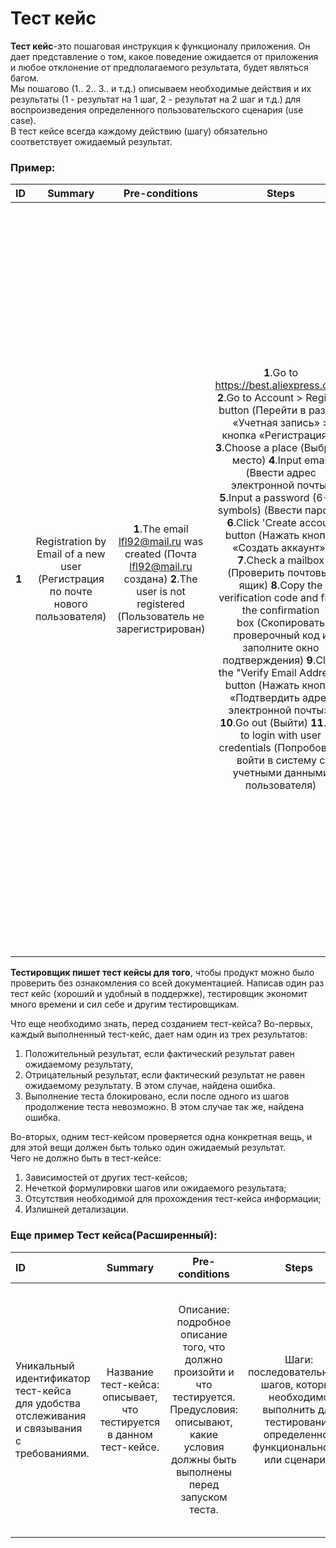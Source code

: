 # Тест кейс  
**Тест кейс**-это  пошаговая инструкция к функционалу приложения.  Он дает представление о том, какое поведение ожидается от приложения и любое отклонение от предполагаемого результата, будет являться багом.     
Мы пошагово (1.. 2.. 3.. и т.д.) описываем необходимые действия и их результаты (1 - результат на 1 шаг, 2 - результат на 2 шаг и т.д.)  для воспроизведения определенного пользовательского сценария (use case).   
В тест кейсе всегда каждому действию (шагу) обязательно соответствует ожидаемый результат.    
### Пример:   

ID | Summary | Pre-conditions | Steps | Expected results
:--|:-------:|:--------------:|:-----:|-----------------:
**1** | Registration by Email of a new user (Регистрация по почте нового пользователя) | **1**.The email lfl92@mail.ru was created (Почта lfl92@mail.ru создана)    **2**.The user is not registered (Пользователь не зарегистрирован) | **1**.Go to https://best.aliexpress.com/   **2**.Go to Account > Register button (Перейти в раздел «Учетная запись» > кнопка «Регистрация».)   **3**.Choose a place (Выбрать место)    **4**.Input email (Ввести адрес электронной почты)  **5**.Input a password (6-20 symbols) (Ввести пароль)   **6**.Click 'Create accout' button (Нажать кнопку «Создать аккаунт»)    **7**.Check a mailbox (Проверить почтовый ящик)     **8**.Copy the verification code and fill in the confirmation box (Скопировать проверочный код и заполните окно подтверждения) **9**.Click the "Verify Email Address" button (Нажать кнопку «Подтвердить адрес электронной почты»)     **10**.Go out (Выйти)   **11**.Try to login with user credentials (Попробовать войти в систему с учетными данными пользователя) |   **1**.The Main page is open (Главная страница открыта)  **2**.The registration window is opened (Окно регистрации открыто)  **3**.The list opens. User selects a location (Открывается список. Пользователь выбирает место)     **4**.Email is displayed, no error message (Почта отображается, нет сообщения об ошибке)    **5**.The password is displayed, there is no error message. (Пароль отображается, сообщения об ошибке нет)  **6**.The verification window is dispalyed. The 'Verify Email' button is disabled (Отображается окно проверки. Кнопка «Подтвердить адрес электронной почты» отключена)  **7**.The verification code was received (Код подтверждения получен)    **8**.Confirm button is active (Кнопка подтвердить активна)     **9**.User registered (Пользователь зарегистрирован)    **10**.User logged out (Пользователь вышел из системы)  **11**.User logged in (Пользователь вошел в систему) |
  
**Тестировщик пишет тест кейсы для того**, чтобы продукт можно было проверить без ознакомления со всей документацией. Написав один раз тест кейс (хороший и удобный в поддержке), тестировщик экономит много времени и сил себе и другим тестировщикам.   

Что еще необходимо знать, перед созданием тест-кейса?
Во-первых, каждый выполненный тест-кейс, дает нам один из трех результатов:      
1. Положительный результат, если фактический результат равен ожидаемому результату,  
2. Отрицательный результат, если фактический результат не равен ожидаемому результату. В этом случае, найдена ошибка.    
3. Выполнение теста блокировано, если после одного из шагов продолжение теста невозможно. В этом случае так же, найдена ошибка.  

Во-вторых, одним тест-кейсом проверяется одна конкретная вещь, и для этой вещи должен быть только один ожидаемый результат.   
Чего не должно быть в тест-кейсе:
1. Зависимостей от других тест-кейсов;   
2. Нечеткой формулировки шагов или ожидаемого результата;   
3. Отсутствия необходимой для прохождения тест-кейса информации;   
4. Излишней детализации.   


### Еще пример Тест кейса(Расширенный):

ID | Summary | Pre-conditions | Steps | Expected results | Environment | Comments
:--|:-------:|:--------------:|:-----:|-----------------: | ----: | ----:
Уникальный идентификатор тест-кейса для удобства отслеживания и связывания с требованиями. | Название тест-кейса: описывает, что тестируется в данном тест-кейсе. | Описание: подробное описание того, что должно произойти и что тестируется. Предусловия: описывают, какие условия должны быть выполнены перед запуском теста. | Шаги: последовательность шагов, которые необходимо выполнить для тестирования определенной функциональности или сценария. | Ожидаемый результат: описывает, что ожидается после выполнения каждого шага. | Среда: описание того, где тест проводится, например, на каком железе, в какой операционной системе и т.д. (Стоит отметить что иногда эти данные крайне важны, а иногда они не нужны потому как по-умолчанию в веб приложении тест проходит на стенде предназначенном для этого) | Комментарии: дополнительная информация, которую следует учитывать при выполнении теста
 

